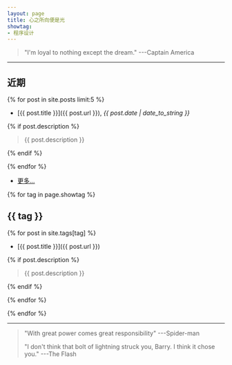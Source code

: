 ```yaml
---
layout: page
title: 心之所向便是光
showtag:
- 程序设计
---
```


> "I'm loyal to nothing except the dream."   ---Captain America  

---

## 近期

{% for post in site.posts limit:5 %}

- [{{ post.title }}]({{ post.url }}), *{{ post.date | date_to_string }}*

{% if post.description %}

  > {{ post.description }}

{% endif %}

{% endfor %}

- [更多…](/archive)

{% for tag in page.showtag %}

## {{ tag }}

{% for post in site.tags[tag] %}

- [{{ post.title }}]({{ post.url }})

{% if post.description %}

  > {{ post.description }}

{% endif %}

{% endfor %}

{% endfor %}

---

> "With great power comes great responsibility"   ---Spider-man  
>  
> "I don't think that bolt of lightning struck you, Barry. I think it chose you." ---The Flash  
